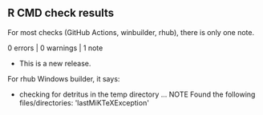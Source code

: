 
## R CMD check results

For most checks (GitHub Actions, winbuilder, rhub), there is only one note.

0 errors | 0 warnings | 1 note

* This is a new release.

For rhub Windows builder, it says:

* checking for detritus in the temp directory ... NOTE
Found the following files/directories:
  'lastMiKTeXException'
